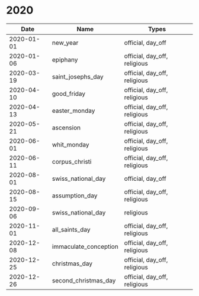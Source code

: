# 2020

| Date       | Name                  | Types                        |
|------------|-----------------------|------------------------------|
| 2020-01-01 | new_year              | official, day_off            |
| 2020-01-06 | epiphany              | official, day_off, religious |
| 2020-03-19 | saint_josephs_day     | official, day_off, religious |
| 2020-04-10 | good_friday           | official, day_off, religious |
| 2020-04-13 | easter_monday         | official, day_off, religious |
| 2020-05-21 | ascension             | official, day_off, religious |
| 2020-06-01 | whit_monday           | official, day_off, religious |
| 2020-06-11 | corpus_christi        | official, day_off, religious |
| 2020-08-01 | swiss_national_day    | official, day_off            |
| 2020-08-15 | assumption_day        | official, day_off, religious |
| 2020-09-06 | swiss_national_day    | religious                    |
| 2020-11-01 | all_saints_day        | official, day_off, religious |
| 2020-12-08 | immaculate_conception | official, day_off, religious |
| 2020-12-25 | christmas_day         | official, day_off, religious |
| 2020-12-26 | second_christmas_day  | official, day_off, religious |
